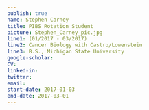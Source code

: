 ```yaml
---
publish: true
name: Stephen Carney
title: PIBS Rotation Student
picture: Stephen_Carney_pic.jpg
line1: (01/2017 - 03/2017)
line2: Cancer Biology with Castro/Lowenstein
line3: B.S., Michigan State University
google-scholar: 
CV:
linked-in: 
twitter:
email:
start-date: 2017-01-03
end-date: 2017-03-01
---
```

